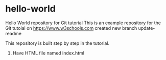 # hello-world

Hello World repository for Git tutorial
This is an example repository for the Git tutoial on https://www.w3schools.com
created new branch update-readme

This repository is built step by step in the tutorial.

1. Have HTML file named index.html
